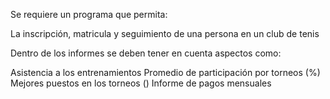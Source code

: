Se requiere un programa que permita: 

La inscripción, matricula y seguimiento de una persona en un club de tenis 

Dentro de los informes se deben tener en cuenta aspectos como: 

Asistencia a los entrenamientos 
Promedio de participación por torneos (%)
Mejores puestos en los torneos ()
Informe de pagos mensuales
